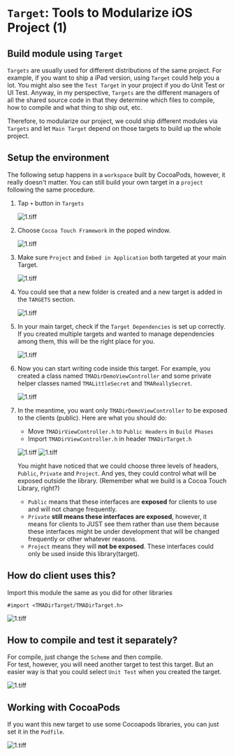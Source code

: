 # `Target`: Tools to Modularize iOS Project (1)

## Build module using `Target`

`Targets` are usually used for different distributions of the same project. For example, if you want to ship a iPad version, using `Target` could help you a lot. You might also see the `Test Target` in your project if you do Unit Test or UI Test. Anyway, in my perspective, `Targets` are the different managers of all the shared source code in that they determine which files to compile, how to compile and what thing to ship out, etc.

Therefore, to modularize our project, we could ship different modules via `Targets` and let `Main Target` depend on those targets to build up the whole project.

## Setup the environment
The following setup happens in a `workspace` built by CocoaPods, however, it really doesn't matter. You can still build your own target in a `project` following the same procedure.  

1.	Tap `+` button  in `Targets`

	![1.tiff](./Assets/1.jpg)

2. Choose `Cocoa Touch Framework` in the poped window.

	![1.tiff](./Assets/2.jpg)

3. Make sure `Project` and `Embed in Application` both targeted at your main Target.

	![1.tiff](./Assets/3.jpg)

4. You could see that a new folder is created and a new target is added in the `TARGETS` section.

	![1.tiff](./Assets/4.jpg)

5. In your main target, check if the `Target Dependencies` is set up correctly. If you created multiple targets and wanted to manage dependencies among them, this will be the right place for you.

	![1.tiff](./Assets/5.jpg)

6. Now you can start writing code inside this target. For example, you created a class named `TMADirDemoViewController` and some private helper classes named `TMALittleSecret` and `TMAReallySecret`.

	![1.tiff](./Assets/6.jpg)

7. In the meantime, you want only `TMADirDemoViewController` to be exposed to the clients (public). Here are what you should do:
    - Move `TMADirViewController.h` to `Public Headers` in `Build Phases`
    - Import `TMADirViewController.h` in header `TMADirTarget.h`

    ![1.tiff](./Assets/7.jpg)
    ![1.tiff](./Assets/8.jpg)

    You might have noticed that we could choose three levels of headers, `Public`,  `Private` and `Project`. And yes, they could control what will be exposed outside the library. (Remember what we build is a Cocoa Touch Library, right?)

    - `Public` means that these interfaces are **exposed** for clients to use and will not change frequently.
    - `Private` **still means these interfaces are exposed**, however, it means for clients to JUST see them rather than use them because these interfaces might be under development that will be changed frequently or other whatever reasons.
    - `Project` means they will **not be exposed**. These interfaces could only be used inside this library(target).

## How do client uses this?
Import this module the same as you did for other libraries
```objc
#import <TMADirTarget/TMADirTarget.h>
```
![1.tiff](./Assets/9.jpg)

## How to compile and test it separately?
For compile, just change the `Scheme` and then compile.  
For test, however, you will need another target to test this target. But an easier way is that you could select `Unit Test` when you created the target.

![1.tiff](./Assets/10.jpg)

## Working with CocoaPods
If you want this new target to use some Cocoapods libraries, you can just set it in the `Podfile`.

![1.tiff](./Assets/11.jpg)
